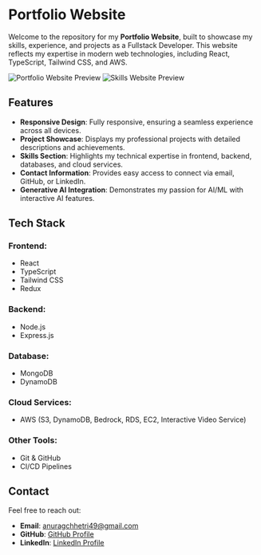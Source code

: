 # Portfolio Website

Welcome to the repository for my **Portfolio Website**, built to showcase my skills, experience, and projects as a Fullstack Developer. This website reflects my expertise in modern web technologies, including React, TypeScript, Tailwind CSS, and AWS.

![Portfolio Website Preview](assets/git/website-preview.png)
![Skills Website Preview](assets/git/skills.png)

## Features
- **Responsive Design**: Fully responsive, ensuring a seamless experience across all devices.
- **Project Showcase**: Displays my professional projects with detailed descriptions and achievements.
- **Skills Section**: Highlights my technical expertise in frontend, backend, databases, and cloud services.
- **Contact Information**: Provides easy access to connect via email, GitHub, or LinkedIn.
- **Generative AI Integration**: Demonstrates my passion for AI/ML with interactive AI features.

## Tech Stack
### Frontend:
- React
- TypeScript
- Tailwind CSS
- Redux

### Backend:
- Node.js
- Express.js

### Database:
- MongoDB
- DynamoDB

### Cloud Services:
- AWS (S3, DynamoDB, Bedrock, RDS, EC2, Interactive Video Service)

### Other Tools:
- Git & GitHub
- CI/CD Pipelines


## Contact
Feel free to reach out:
- **Email**: [anuragchhetri49@gmail.com](mailto:anuragchhetri49@gmail.com)
- **GitHub**: [GitHub Profile](https://github.com/devbyanurag)
- **LinkedIn**: [LinkedIn Profile](https://www.linkedin.com/in/anuragchhetri/)